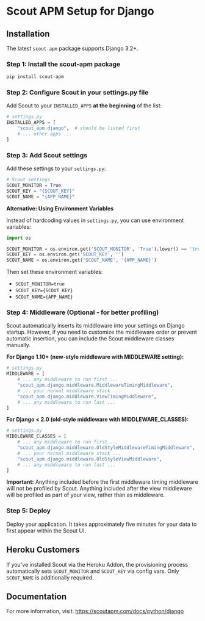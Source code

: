# Scout APM Setup for Django

## Installation

The latest `scout-apm` package supports Django 3.2+.

### Step 1: Install the scout-apm package

```bash
pip install scout-apm
```

### Step 2: Configure Scout in your settings.py file

Add Scout to your `INSTALLED_APPS` **at the beginning** of the list:

```python
# settings.py
INSTALLED_APPS = [
    "scout_apm.django",  # should be listed first
    # ... other apps ...
]
```

### Step 3: Add Scout settings

Add these settings to your `settings.py`:

```python
# Scout settings
SCOUT_MONITOR = True
SCOUT_KEY = "{SCOUT_KEY}"
SCOUT_NAME = "{APP_NAME}"
```

**Alternative: Using Environment Variables**

Instead of hardcoding values in `settings.py`, you can use environment variables:

```python
import os

SCOUT_MONITOR = os.environ.get('SCOUT_MONITOR', 'True').lower() == 'true'
SCOUT_KEY = os.environ.get('SCOUT_KEY', '')
SCOUT_NAME = os.environ.get('SCOUT_NAME', '{APP_NAME}')
```

Then set these environment variables:
- `SCOUT_MONITOR=true`
- `SCOUT_KEY={SCOUT_KEY}`
- `SCOUT_NAME={APP_NAME}`

### Step 4: Middleware (Optional - for better profiling)

Scout automatically inserts its middleware into your settings on Django startup. However, if you need to customize the middleware order or prevent automatic insertion, you can include the Scout middleware classes manually.

**For Django 1.10+ (new-style middleware with MIDDLEWARE setting):**

```python
# settings.py
MIDDLEWARE = [
    # ... any middleware to run first ...
    "scout_apm.django.middleware.MiddlewareTimingMiddleware",
    # ... your normal middleware stack ...
    "scout_apm.django.middleware.ViewTimingMiddleware",
    # ... any middleware to run last ...
]
```

**For Django < 2.0 (old-style middleware with MIDDLEWARE_CLASSES):**

```python
# settings.py
MIDDLEWARE_CLASSES = [
    # ... any middleware to run first ...
    "scout_apm.django.middleware.OldStyleMiddlewareTimingMiddleware",
    # ... your normal middleware stack ...
    "scout_apm.django.middleware.OldStyleViewMiddleware",
    # ... any middleware to run last ...
]
```

**Important:** Anything included before the first middleware timing middleware will not be profiled by Scout. Anything included after the view middleware will be profiled as part of your view, rather than as middleware.

### Step 5: Deploy

Deploy your application. It takes approximately five minutes for your data to first appear within the Scout UI.

## Heroku Customers

If you've installed Scout via the Heroku Addon, the provisioning process automatically sets `SCOUT_MONITOR` and `SCOUT_KEY` via config vars. Only `SCOUT_NAME` is additionally required.

## Documentation

For more information, visit: https://scoutapm.com/docs/python/django
